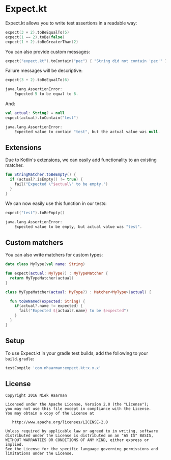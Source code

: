 # Expect.kt

Expect.kt allows you to write test assertions in a readable way:

```kotlin
expect(3 + 2).toBeEqualTo(5)
expect(1 == 2).toBe(false)
expect(1 + 2).toBeGreaterThan(2)
```

You can also provide custom messages:

```kotlin
expect("expect.kt").toContain("pec") { "String did not contain 'pec'" }
```

Failure messages will be descriptive:

```kotlin
expect(3 + 2).toBeEqualTo(6)

java.lang.AssertionError: 
	Expected 5 to be equal to 6.
```

And:

```kotlin
val actual: String? = null
expect(actual).toContain("test")

java.lang.AssertionError: 
	Expected value to contain "test", but the actual value was null.
```

## Extensions

Due to Kotlin's [extensions](https://kotlinlang.org/docs/reference/extensions.html), we can easily add functionality to an existing matcher.

```kotlin
fun StringMatcher.toBeEmpty() {
  if (actual?.isEmpty() != true) {
    fail("Expected \"$actual\" to be empty.")
  }
}
```

We can now easily use this function in our tests:

```kotlin
expect("test").toBeEmpty()

java.lang.AssertionError: 
	Expected value to be empty, but actual value was "test".
```

## Custom matchers

You can also write matchers for custom types:

```kotlin
data class MyType(val name: String)

fun expect(actual: MyType?) : MyTypeMatcher {
  return MyTypeMatcher(actual)
}

class MyTypeMatcher(actual: MyType?) : Matcher<MyType>(actual) {

  fun toBeNamed(expected: String) {
    if(actual?.name != expected) {
      fail("Expected ${actual?.name} to be $expected")
    }
  }
}
```

## Setup

To use Expect.kt in your gradle test builds, add the following to your `build.gradle`:

```groovy
testCompile 'com.nhaarman:expect.kt:x.x.x'
```

## License

    Copyright 2016 Niek Haarman

    Licensed under the Apache License, Version 2.0 (the "License");
    you may not use this file except in compliance with the License.
    You may obtain a copy of the License at

       http://www.apache.org/licenses/LICENSE-2.0

    Unless required by applicable law or agreed to in writing, software
    distributed under the License is distributed on an "AS IS" BASIS,
    WITHOUT WARRANTIES OR CONDITIONS OF ANY KIND, either express or implied.
    See the License for the specific language governing permissions and
    limitations under the License.
